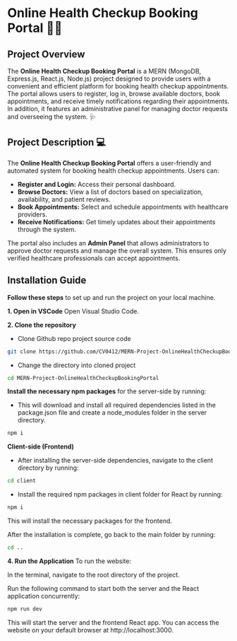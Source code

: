 # Online Health Checkup Booking Portal 🏥📅

## Project Overview

The **Online Health Checkup Booking Portal** is a MERN (MongoDB, Express.js, React.js, Node.js) project designed to provide users with a convenient and efficient platform for booking health checkup appointments. The portal allows users to register, log in, browse available doctors, book appointments, and receive timely notifications regarding their appointments. In addition, it features an administrative panel for managing doctor requests and overseeing the system. 🩺

## Project Description 💻

The **Online Health Checkup Booking Portal** offers a user-friendly and automated system for booking health checkup appointments. Users can:

- **Register and Login:** Access their personal dashboard.
- **Browse Doctors:** View a list of doctors based on specialization, availability, and patient reviews.
- **Book Appointments:** Select and schedule appointments with healthcare providers.
- **Receive Notifications:** Get timely updates about their appointments through the system.

The portal also includes an **Admin Panel** that allows administrators to approve doctor requests and manage the overall system. This ensures only verified healthcare professionals can accept appointments.


## Installation Guide

**Follow these steps** to set up and run the project on your local machine.

**1. Open in VSCode**
Open Visual Studio Code.

**2. Clone the repository**
- Clone Github repo project source code 
```bash
git clone https://github.com/CV0412/MERN-Project-OnlineHealthCheckupBookingPortal.git
```
- Change the directory into cloned project
```bash
cd MERN-Project-OnlineHealthCheckupBookingPortal
```

**Install the necessary npm packages** for the server-side by running:
- This will download and install all required dependencies listed in the package.json file and create a node_modules folder in the server directory.
```bash
npm i
```

**Client-side (Frontend)**
- After installing the server-side dependencies, navigate to the client directory by running:
```bash
cd client
```

- Install the required npm packages in client folder for React by running:
```bash
npm i
```
This will install the necessary packages for the frontend.

After the installation is complete, go back to the main folder by running:
```bash
cd ..
```

**4. Run the Application**
To run the website:

In the terminal, navigate to the root directory of the project.

Run the following command to start both the server and the React application concurrently:

```bash
npm run dev
```
This will start the server and the frontend React app. You can access the website on your default browser at http://localhost:3000.
